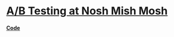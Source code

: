 # <a href="https://github.com/lendoo73/Challenge-Project-of-CodeCademy/blob/master/python/Analyze_Data_with_Python/Hypothesis_Testing_with_SciPy/Sample_Size_Determination/AB_Testing_at_Nosh_Mish_Mosh/README.md" target="_blank">A/B Testing at Nosh Mish Mosh</a>

#### [Code](https://github.com/lendoo73/Challenge-Project-of-CodeCademy/blob/master/python/Analyze_Data_with_Python/Hypothesis_Testing_with_SciPy/Sample_Size_Determination/AB_Testing_at_Nosh_Mish_Mosh/script.py)
